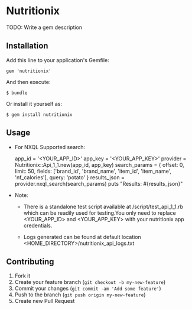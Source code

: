 # Nutritionix

TODO: Write a gem description

## Installation

Add this line to your application's Gemfile:

    gem 'nutritionix'

And then execute:

    $ bundle

Or install it yourself as:

    $ gem install nutritionix

## Usage

* For NXQL Supported search:

    app_id = '<YOUR_APP_ID>'
    app_key = '<YOUR_APP_KEY>'
    provider = Nutritionix::Api_1_1.new(app_id, app_key)
    search_params = {
      offset: 0,
      limit: 50,
      fields: ['brand_id', 'brand_name', 'item_id', 'item_name', 'nf_calories'],
      query: 'potato'
    }
    results_json = provider.nxql_search(search_params)
    puts "Results: #{results_json}"

* Note:
  * There is a standalone test script available at /script/test_api_1_1.rb
    which can be readily used for testing.You only need to replace &lt;YOUR_APP_ID&gt;
    and &lt;YOUR_APP_KEY&gt; with your nutritionix app credentials.

  * Logs generated can be found at default location &lt;HOME_DIRECTORY&gt;/nutritionix_api_logs.txt

## Contributing

1. Fork it
2. Create your feature branch (`git checkout -b my-new-feature`)
3. Commit your changes (`git commit -am 'Add some feature'`)
4. Push to the branch (`git push origin my-new-feature`)
5. Create new Pull Request
